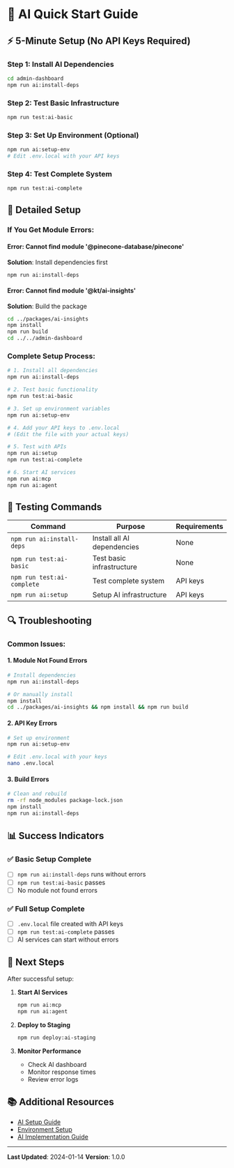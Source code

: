 # 🚀 AI Quick Start Guide

## ⚡ **5-Minute Setup (No API Keys Required)**

### **Step 1: Install AI Dependencies**
```bash
cd admin-dashboard
npm run ai:install-deps
```

### **Step 2: Test Basic Infrastructure**
```bash
npm run test:ai-basic
```

### **Step 3: Set Up Environment (Optional)**
```bash
npm run ai:setup-env
# Edit .env.local with your API keys
```

### **Step 4: Test Complete System**
```bash
npm run test:ai-complete
```

## 🔧 **Detailed Setup**

### **If You Get Module Errors:**

#### **Error: Cannot find module '@pinecone-database/pinecone'**
**Solution**: Install dependencies first
```bash
npm run ai:install-deps
```

#### **Error: Cannot find module '@kt/ai-insights'**
**Solution**: Build the package
```bash
cd ../packages/ai-insights
npm install
npm run build
cd ../../admin-dashboard
```

### **Complete Setup Process:**

```bash
# 1. Install all dependencies
npm run ai:install-deps

# 2. Test basic functionality
npm run test:ai-basic

# 3. Set up environment variables
npm run ai:setup-env

# 4. Add your API keys to .env.local
# (Edit the file with your actual keys)

# 5. Test with APIs
npm run ai:setup
npm run test:ai-complete

# 6. Start AI services
npm run ai:mcp
npm run ai:agent
```

## 🧪 **Testing Commands**

| Command | Purpose | Requirements |
|---------|---------|--------------|
| `npm run ai:install-deps` | Install all AI dependencies | None |
| `npm run test:ai-basic` | Test basic infrastructure | None |
| `npm run test:ai-complete` | Test complete system | API keys |
| `npm run ai:setup` | Setup AI infrastructure | API keys |

## 🔍 **Troubleshooting**

### **Common Issues:**

#### **1. Module Not Found Errors**
```bash
# Install dependencies
npm run ai:install-deps

# Or manually install
npm install
cd ../packages/ai-insights && npm install && npm run build
```

#### **2. API Key Errors**
```bash
# Set up environment
npm run ai:setup-env

# Edit .env.local with your keys
nano .env.local
```

#### **3. Build Errors**
```bash
# Clean and rebuild
rm -rf node_modules package-lock.json
npm install
npm run ai:install-deps
```

## 📊 **Success Indicators**

### ✅ **Basic Setup Complete**
- [ ] `npm run ai:install-deps` runs without errors
- [ ] `npm run test:ai-basic` passes
- [ ] No module not found errors

### ✅ **Full Setup Complete**
- [ ] `.env.local` file created with API keys
- [ ] `npm run test:ai-complete` passes
- [ ] AI services can start without errors

## 🚀 **Next Steps**

After successful setup:

1. **Start AI Services**
   ```bash
   npm run ai:mcp
   npm run ai:agent
   ```

2. **Deploy to Staging**
   ```bash
   npm run deploy:ai-staging
   ```

3. **Monitor Performance**
   - Check AI dashboard
   - Monitor response times
   - Review error logs

## 📚 **Additional Resources**

- [AI Setup Guide](./AI-SETUP-GUIDE.md)
- [Environment Setup](./ENVIRONMENT-SETUP.md)
- [AI Implementation Guide](./AI-IMPLEMENTATION-GUIDE.md)

---

**Last Updated**: 2024-01-14
**Version**: 1.0.0 